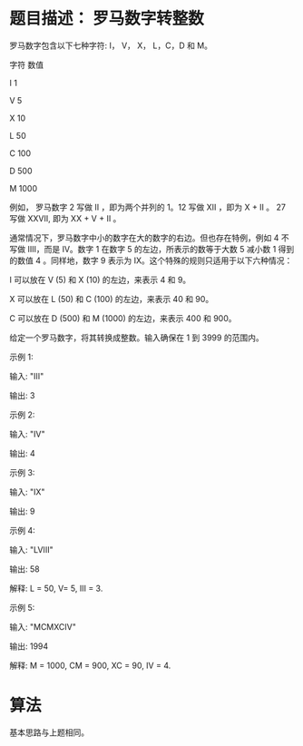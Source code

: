 # 题目描述：	罗马数字转整数

罗马数字包含以下七种字符: I， V， X， L，C，D 和 M。


字符          数值

I             1

V             5

X             10

L             50

C             100

D             500

M             1000

例如， 罗马数字 2 写做 II ，即为两个并列的 1。12 写做 XII ，即为 X + II 。 27 写做  XXVII, 即为 XX + V + II 。

通常情况下，罗马数字中小的数字在大的数字的右边。但也存在特例，例如 4 不写做 IIII，而是 IV。数字 1 在数字 5 的左边，所表示的数等于大数 5 减小数 1 得到的数值 4 。同样地，数字 9 表示为 IX。这个特殊的规则只适用于以下六种情况：


I 可以放在 V (5) 和 X (10) 的左边，来表示 4 和 9。

X 可以放在 L (50) 和 C (100) 的左边，来表示 40 和 90。 

C 可以放在 D (500) 和 M (1000) 的左边，来表示 400 和 900。

给定一个罗马数字，将其转换成整数。输入确保在 1 到 3999 的范围内。

示例 1:


输入: "III"

输出: 3

示例 2:

输入: "IV"

输出: 4

示例 3:

输入: "IX"

输出: 9

示例 4:

输入: "LVIII"

输出: 58

解释: L = 50, V= 5, III = 3.

示例 5:

输入: "MCMXCIV"

输出: 1994

解释: M = 1000, CM = 900, XC = 90, IV = 4.
# 算法
基本思路与上题相同。
